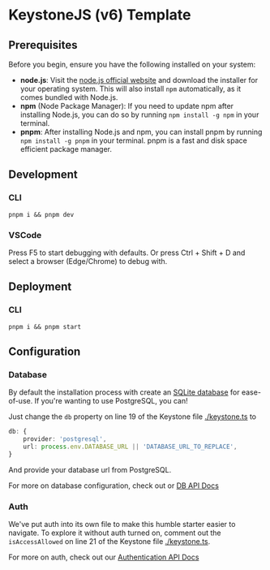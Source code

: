 # KeystoneJS (v6) Template

## Prerequisites

Before you begin, ensure you have the following installed on your system:

- **node.js**: Visit the [node.js official website](https://nodejs.org/) and download the installer for your operating system. This will also install `npm` automatically, as it comes bundled with Node.js.
- **npm** (Node Package Manager): If you need to update npm after installing Node.js, you can do so by running `npm install -g npm` in your terminal.
- **pnpm**: After installing Node.js and npm, you can install pnpm by running `npm install -g pnpm` in your terminal. pnpm is a fast and disk space efficient package manager.

## Development

### CLI
```
pnpm i && pnpm dev
```

### VSCode
Press F5 to start debugging with defaults. Or press Ctrl + Shift + D and select a browser (Edge/Chrome) to debug with.

## Deployment

### CLI
```
pnpm i && pnpm start
```

## Configuration

### Database

By default the installation process with create an [SQLite database](https://keystonejs.com/docs/apis/config#sqlite) for ease-of-use. If you're wanting to use PostgreSQL, you can!

Just change the `db` property on line 19 of the Keystone file [./keystone.ts](./keystone.ts) to

```typescript
db: {
    provider: 'postgresql',
    url: process.env.DATABASE_URL || 'DATABASE_URL_TO_REPLACE',
}
```

And provide your database url from PostgreSQL.

For more on database configuration, check out or [DB API Docs](https://keystonejs.com/docs/apis/config#db)

### Auth

We've put auth into its own file to make this humble starter easier to navigate. To explore it without auth turned on, comment out the `isAccessAllowed` on line 21 of the Keystone file [./keystone.ts](./keystone.ts).

For more on auth, check out our [Authentication API Docs](https://keystonejs.com/docs/apis/auth#authentication-api)
